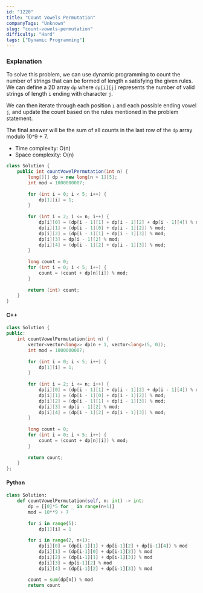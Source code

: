 ```yaml
---
id: "1220"
title: "Count Vowels Permutation"
companyTags: "Unknown"
slug: "count-vowels-permutation"
difficulty: "Hard"
tags: ["Dynamic Programming"]
---
```


### Explanation
To solve this problem, we can use dynamic programming to count the number of strings that can be formed of length `n` satisfying the given rules. We can define a 2D array `dp` where `dp[i][j]` represents the number of valid strings of length `i` ending with character `j`.

We can then iterate through each position `i` and each possible ending vowel `j`, and update the count based on the rules mentioned in the problem statement.

The final answer will be the sum of all counts in the last row of the `dp` array modulo 10^9 + 7.

- Time complexity: O(n)
- Space complexity: O(n)

```java
class Solution {
    public int countVowelPermutation(int n) {
        long[][] dp = new long[n + 1][5];
        int mod = 1000000007;
        
        for (int i = 0; i < 5; i++) {
            dp[1][i] = 1;
        }
        
        for (int i = 2; i <= n; i++) {
            dp[i][0] = (dp[i - 1][1] + dp[i - 1][2] + dp[i - 1][4]) % mod;
            dp[i][1] = (dp[i - 1][0] + dp[i - 1][2]) % mod;
            dp[i][2] = (dp[i - 1][1] + dp[i - 1][3]) % mod;
            dp[i][3] = dp[i - 1][2] % mod;
            dp[i][4] = (dp[i - 1][2] + dp[i - 1][3]) % mod;
        }
        
        long count = 0;
        for (int i = 0; i < 5; i++) {
            count = (count + dp[n][i]) % mod;
        }
        
        return (int) count;
    }
}
```

#### C++
```cpp
class Solution {
public:
    int countVowelPermutation(int n) {
        vector<vector<long>> dp(n + 1, vector<long>(5, 0));
        int mod = 1000000007;
        
        for (int i = 0; i < 5; i++) {
            dp[1][i] = 1;
        }
        
        for (int i = 2; i <= n; i++) {
            dp[i][0] = (dp[i - 1][1] + dp[i - 1][2] + dp[i - 1][4]) % mod;
            dp[i][1] = (dp[i - 1][0] + dp[i - 1][2]) % mod;
            dp[i][2] = (dp[i - 1][1] + dp[i - 1][3]) % mod;
            dp[i][3] = dp[i - 1][2] % mod;
            dp[i][4] = (dp[i - 1][2] + dp[i - 1][3]) % mod;
        }
        
        long count = 0;
        for (int i = 0; i < 5; i++) {
            count = (count + dp[n][i]) % mod;
        }
        
        return count;
    }
};
```

#### Python
```python
class Solution:
    def countVowelPermutation(self, n: int) -> int:
        dp = [[0]*5 for _ in range(n+1)]
        mod = 10**9 + 7
        
        for i in range(5):
            dp[1][i] = 1
        
        for i in range(2, n+1):
            dp[i][0] = (dp[i-1][1] + dp[i-1][2] + dp[i-1][4]) % mod
            dp[i][1] = (dp[i-1][0] + dp[i-1][2]) % mod
            dp[i][2] = (dp[i-1][1] + dp[i-1][3]) % mod
            dp[i][3] = dp[i-1][2] % mod
            dp[i][4] = (dp[i-1][2] + dp[i-1][3]) % mod
        
        count = sum(dp[n]) % mod
        return count
```